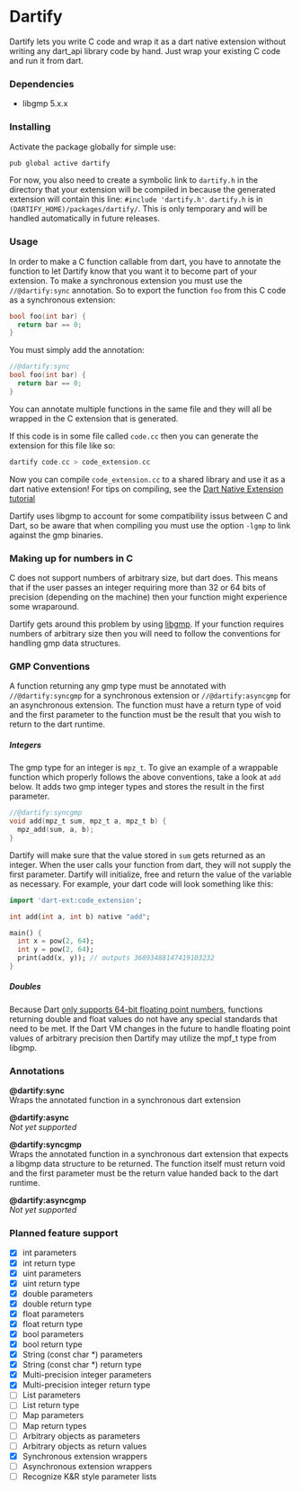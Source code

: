 # Dartify

Dartify lets you write C code and wrap it as a dart native extension without writing any dart_api library code by hand.  Just wrap your existing C code and run it from dart.

### Dependencies 
  - libgmp 5.x.x
  
### Installing

Activate the package globally for simple use:

```dart
pub global active dartify
```

For now, you also need to create a symbolic link to `dartify.h` in the directory that your extension will be compiled in because the generated extension will contain this line: `#include 'dartify.h'`.  `dartify.h` is in `(DARTIFY_HOME)/packages/dartify/`.  This is only temporary and will be handled automatically in future releases.

### Usage

In order to make a C function callable from dart, you have to annotate the function to let Dartify know that you want it to become part of your extension. To make a synchronous extension you must use the `//@dartify:sync` annotation. So to export the function `foo` from this C code as a synchronous extension:

```c
bool foo(int bar) {
  return bar == 0;
}
```

You must simply add the annotation:

```c
//@dartify:sync
bool foo(int bar) {
  return bar == 0;
}
```

You can annotate multiple functions in the same file and they will all be wrapped in the C extension that is generated.

If this code is in some file called `code.cc` then you can generate the extension for this file like so:

```dart
dartify code.cc > code_extension.cc
```

Now you can compile `code_extension.cc` to a shared library and use it as a dart native extension! For tips on compiling, see the [Dart Native Extension tutorial](https://www.dartlang.org/articles/native-extensions-for-standalone-dart-vm/)

Dartify uses libgmp to account for some compatibility issus between C and Dart, so be aware that when compiling you must use the option `-lgmp` to link against the gmp binaries.

### Making up for numbers in C

C does not support numbers of arbitrary size, but dart does.  This means that if the user passes an integer requiring more than 32 or 64 bits of precision (depending on the machine) then your function might experience some wraparound.

Dartify gets around this problem by using [libgmp](https://gmplib.org/manual/).  If your function requires numbers of arbitrary size then you will need to follow the conventions for handling gmp data structures.

### GMP Conventions

A function returning any gmp type must be annotated with `//@dartify:syncgmp` for a synchronous extension or `//@dartify:asyncgmp` for an asynchronous extension.  The function must have a return type of void and the first parameter to the function must be the result that you wish to return to the dart runtime.

##### Integers

The gmp type for an integer is `mpz_t`.  To give an example of a wrappable function which properly follows the above conventions, take a look at `add` below.  It adds two gmp integer types and stores the result in the first parameter.

```c
//@dartify:syncgmp
void add(mpz_t sum, mpz_t a, mpz_t b) {
  mpz_add(sum, a, b);
}
```

Dartify will make sure that the value stored in `sum` gets returned as an integer.  When the user calls your function from dart, they will not supply the first parameter.  Dartify will initialize, free and return the value of the variable as necessary.  For example, your dart code will look something like this:

```dart
import 'dart-ext:code_extension';

int add(int a, int b) native "add";

main() {
  int x = pow(2, 64);
  int y = pow(2, 64);
  print(add(x, y)); // outputs 36893488147419103232
}
```

##### Doubles

Because Dart [only supports 64-bit floating point numbers](https://www.dartlang.org/articles/numeric-computation/#floating-point-numbers), functions returning double and float values do not have any special standards that need to be met.  If the Dart VM changes in the future to handle floating point values of arbitrary precision then Dartify may utilize the mpf_t type from libgmp.

### Annotations

**@dartify:sync**  
Wraps the annotated function in a synchronous dart extension

**@dartify:async**  
*Not yet supported*

**@dartify:syncgmp**  
Wraps the annotated function in a synchronous dart extension that expects a libgmp data structure to be returned. The function itself must return void and the first parameter must be the return value handed back to the dart runtime.

**@dartify:asyncgmp**  
*Not yet supported*

### Planned feature support
- [x] int parameters
- [x] int return type
- [x] uint parameters
- [x] uint return type
- [x] double parameters
- [x] double return type
- [x] float parameters
- [x] float return type
- [x] bool parameters
- [x] bool return type
- [x] String (const char *) parameters
- [x] String (const char *) return type
- [x] Multi-precision integer parameters
- [x] Multi-precision integer return type
- [ ] List parameters
- [ ] List return type
- [ ] Map parameters
- [ ] Map return types
- [ ] Arbitrary objects as parameters
- [ ] Arbitrary objects as return values
- [x] Synchronous extension wrappers
- [ ] Asynchronous extension wrappers
- [ ] Recognize K&R style parameter lists
